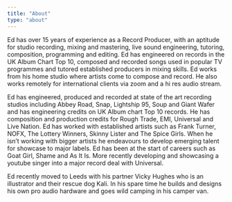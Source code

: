 ```yaml
---
title: "About"
type: "about"
---
```


Ed has over 15 years of experience as a Record Producer, with an aptitude for studio recording, mixing and mastering, live sound engineering, tutoring, composition, programming and editing. Ed has engineered on records in the UK Album Chart Top 10, composed and recorded songs used in popular TV programmes and tutored established producers in mixing skills. Ed works from his home studio where artists come to compose and record. He also works remotely for international clients via zoom and a hi res audio stream.

Ed has engineered, produced and recorded at state of the art recording studios including Abbey Road, Snap, Lightship 95, Soup and Giant Wafer and has engineering credits on UK Album chart Top 10 records. He has composition and production credits for Rough Trade, EMI, Universal and Live Nation. Ed has worked with established artists such as Frank Turner, NOFX, The Lottery Winners, Skinny Lister and The Spice Girls. When he isn’t working with bigger artists he endeavours to develop emerging talent for showcase to major labels. Ed has been at the start of careers such as Goat Girl, Shame and As It Is. More recently developing and showcasing a youtube singer into a major record deal with Universal.

Ed recently moved to Leeds with his partner Vicky Hughes who is an illustrator and their rescue dog Kali. In his spare time he builds and designs his own pro audio hardware and goes wild camping in his camper van.
